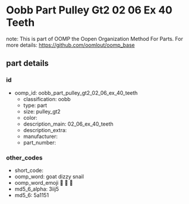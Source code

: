 # Oobb Part Pulley Gt2 02 06 Ex 40 Teeth  

note: This is part of OOMP the Oopen Organization Method For Parts. For more details: https://github.com/oomlout/oomp_base

##  part details





### id
* oomp_id: oobb_part_pulley_gt2_02_06_ex_40_teeth
  * classification: oobb
  * type: part
  * size: pulley_gt2
  * color: 
  * description_main: 02_06_ex_40_teeth
  * description_extra: 
  * manufacturer: 
  * part_number: 

### other_codes
* short_code: 
* oomp_word: goat dizzy snail
* oomp_word_emoji :goat: :dizzy: :snail:
* md5_6_alpha: 3iij5
* md5_6: 5a1151